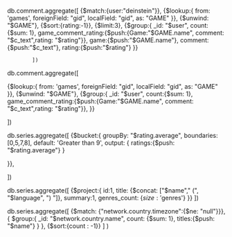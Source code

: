 db.comment.aggregate([
                {$match:{user:"deinstein"}},
            {$lookup:{
                from: 'games',
                foreignField: "gid",
                localField: "gid",
                as: "GAME"
            }},
            {$unwind: "$GAME"},
            {$sort:{rating:-1}},
            {$limit:3},
                {$group:{
                    _id: "$user",
                    count:{$sum: 1},
                    game_comment_rating:{$push:{Game:"$GAME.name", comment: "$c_text",rating: "$rating"}},
                    game:{$push:"$GAME.name"},
                    comment:{$push:"$c_text"},
                    rating:{$push:"$rating"}
                }}

            ])





db.comment.aggregate([

{$lookup:{
    from: 'games',
    foreignField: "gid",
    localField: "gid",
    as: "GAME"
}},
{$unwind: "$GAME"},
    {$group:{
        _id: "$user",
        count:{$sum: 1},
        game_comment_rating:{$push:{Game:"$GAME.name", comment: "$c_text",rating: "$rating"}},
    }}

])







db.series.aggregate([
{$bucket:{
    groupBy: "$rating.average",
    boundaries: [0,5,7,8],
    default: 'Greater than 9',
    output: {
        ratings:{$push: "$rating.average"}
    }
    
}},

])






db.series.aggregate([
{$project:{
    id:1,
    title: {$concat: ["$name"," (", "$language", ") "]},
    summary:1,
    genres_count: {$size: '$genres'}
}}
])






db.series.aggregate([
{$match: {"network.country.timezone":{$ne: "null"}}},
{
    $group:{
        _id: "$network.country.name",
        count: {$sum: 1},
        titles:{$push: "$name"}
    }
},
{$sort:{count : -1}}
]
)


